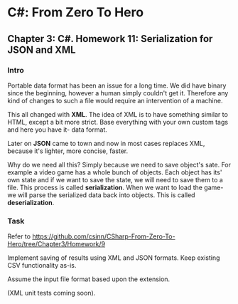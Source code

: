 # C#: From Zero To Hero
## Chapter 3: C#. Homework 11: Serialization for JSON and XML
### Intro
Portable data format has been an issue for a long time. We did have binary since the beginning, however
a human simply couldn't get it. Therefore any kind of changes to such a file would require an intervention of a machine.

This all changed with **XML**. The idea of XML is to have something similar to HTML, except a bit more strict.
Base everything with your own custom tags and here you have it- data format.

Later on **JSON** came to town and now in most cases replaces XML, because it's lighter, more concise, faster.

Why do we need all this? Simply because we need to save object's sate. For example a video game has a whole bunch of objects.
Each object has its' own state and if we want to save the state, we will need to save them to a file.
This process is called **serialization**. When we want to load the game- we will parse the serialized data back into objects.
This is called **deserialization**.

### Task
Refer to https://github.com/csinn/CSharp-From-Zero-To-Hero/tree/Chapter3/Homework/9

Implement saving of results using XML and JSON formats. Keep existing CSV functionality as-is. 

Assume the input file format based upon the extension.

(XML unit tests coming soon). 